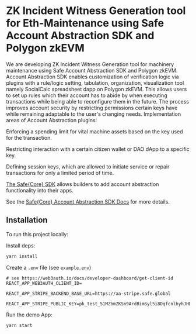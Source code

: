 # ZK Incident Witness Generation tool for Eth-Maintenance using Safe Account Abstraction SDK and Polygon zkEVM

We are developing ZK Incident Witness Generation tool for machinery maintenance using Safe Account Abstraction SDK and Polygon zkEVM. Account Abstraction SDK enables customization of verification logic via plugins with a rule/logic setting, tabulation, organization, visualization tool namely SocialCalc spreadsheet dapp on Polygon zkEVM. This allows users to set up rules which their account has to abide by when executing transactions while being able to reconfigure them in the future. The process improves account security by restricting permissions certain keys have while remaining adaptable to the user's changing needs.
Implementation areas of Account Abstraction plugins:

Enforcing a spending limit for vital machine assets based on the key used for the transaction.

Restricting interaction with a certain citizen wallet or DAO dApp to a specific key.

Defining session keys, which are allowed to initiate service or repair transactions for only a limited period of time.

[The Safe{Core} SDK](https://github.com/safe-global/safe-core-sdk) allows builders to add account abstraction functionality into their apps. 

See the [Safe{Core} Account Abstraction SDK Docs](https://docs.safe.global/learn/safe-core-account-abstraction-sdk) for more details.

## Installation

To run this project locally:

Install deps:

```bash
yarn install
```

Create a `.env` file (see `example.env`)

```
# see https://web3auth.io/docs/developer-dashboard/get-client-id
REACT_APP_WEB3AUTH_CLIENT_ID=

REACT_APP_STRIPE_BACKEND_BASE_URL=https://aa-stripe.safe.global

REACT_APP_STRIPE_PUBLIC_KEY=pk_test_51MZbmZKSn9ArdBimSyl5i8DqfcnlhyhJHD8bF2wKrGkpvNWyPvBAYtE211oHda0X3Ea1n4e9J9nh2JkpC7Sxm5a200Ug9ijfoO

```

Run the demo App:

```bash
yarn start
```
